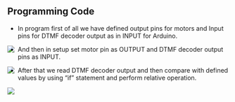 ## Programming Code
* In program first of all we have defined output pins for motors and Input pins for DTMF decoder output as in INPUT for Arduino.
<img align="left"  src="https://circuitdigest.com/sites/default/files/inlineimages/define_0.PNG">

* And then in setup set motor pin as OUTPUT and DTMF decoder output pins as INPUT.
<img align="left"  src="https://circuitdigest.com/sites/default/files/inlineimages/direction.PNG">

* After that we read DTMF decoder output and then compare with defined values by using “if” statement and perform relative operation.
<img align="left"  src="https://circuitdigest.com/sites/default/files/inlineimages/readign%20and%20compare.PNG">
